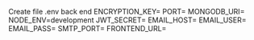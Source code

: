 Create file .env back end
ENCRYPTION_KEY=
PORT=
MONGODB_URI=
NODE_ENV=development
JWT_SECRET=
EMAIL_HOST=
EMAIL_USER=
EMAIL_PASS=
SMTP_PORT=
FRONTEND_URL=
